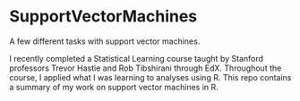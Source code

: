 # SupportVectorMachines
A few different tasks with support vector machines.

I recently completed a Statistical Learning course taught by Stanford professors Trevor Hastie and Rob Tibshirani through EdX. 
Throughout the course, I applied what I was learning to analyses using R. 
This repo contains a summary of my work on support vector machines in R.

